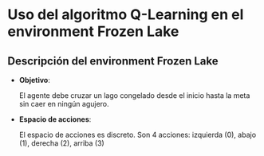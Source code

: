 # Uso del algoritmo Q-Learning en el environment Frozen Lake

## Descripción del environment Frozen Lake
* **Objetivo**:
  
  El agente debe cruzar un lago congelado desde el inicio hasta la meta sin caer en ningún agujero.
* **Espacio de acciones**:
  
  El espacio de acciones es discreto. Son 4 acciones: izquierda (0), abajo (1), derecha (2), arriba (3) 
